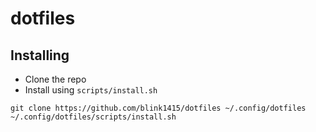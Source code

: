 # dotfiles

## Installing

* Clone the repo
* Install using `scripts/install.sh`
```
git clone https://github.com/blink1415/dotfiles ~/.config/dotfiles
~/.config/dotfiles/scripts/install.sh
```
